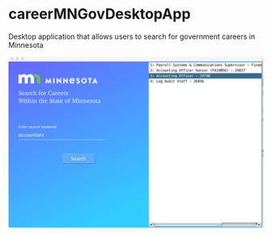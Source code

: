 # careerMNGovDesktopApp

Desktop application that allows users to search for government careers in Minnesota

![](homePage.png)





